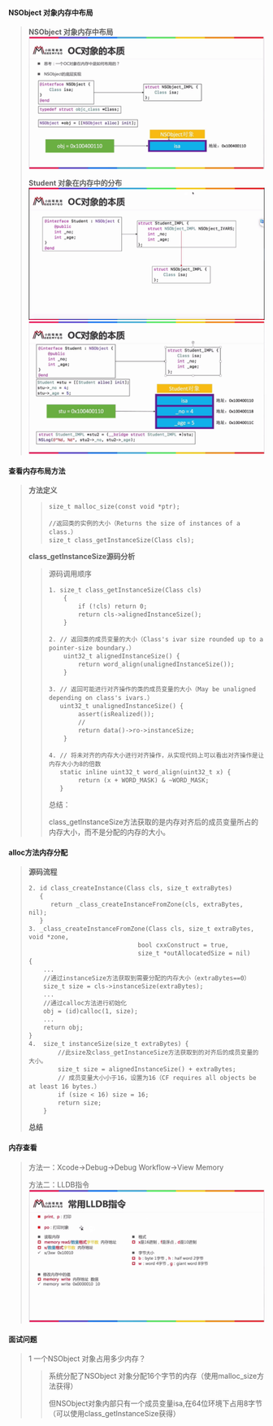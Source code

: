 #### **NSObject 对象内存中布局**

> **NSObject 对象内存中布局**![](/assets/OC对象本质.png)
>
> **Student 对象在内存中的分布**![](/assets/Student内存分布1.png)![](/assets/Student内存分布2.png)

#### **查看内存布局方法**

> **方法定义**
>
> > ```
> > size_t malloc_size(const void *ptr);
> >
> > //返回类的实例的大小（Returns the size of instances of a class.）
> > size_t class_getInstanceSize(Class cls);
> > ```
>
> **class\_getInstanceSize源码分析**
>
> > 源码调用顺序
> >
> > ```
> > 1. size_t class_getInstanceSize(Class cls)
> >     {
> >         if (!cls) return 0;
> >         return cls->alignedInstanceSize();
> >     }
> >
> > 2. // 返回类的成员变量的大小（Class's ivar size rounded up to a pointer-size boundary.）
> >     uint32_t alignedInstanceSize() {
> >         return word_align(unalignedInstanceSize());
> >     }
> >
> > 3. // 返回可能进行对齐操作的类的成员变量的大小（May be unaligned depending on class's ivars.）
> >    uint32_t unalignedInstanceSize() {
> >         assert(isRealized());
> >         //
> >         return data()->ro->instanceSize;
> >     }
> >
> > 4. // 将未对齐的内存大小进行对齐操作，从实现代码上可以看出对齐操作是让内存大小为8的倍数
> >    static inline uint32_t word_align(uint32_t x) {
> >         return (x + WORD_MASK) & ~WORD_MASK;
> >    }
> > ```
> >
> > 总结：
> >
> > class\_getInstanceSize方法获取的是内存对齐后的成员变量所占的内存大小，而不是分配的内存的大小。

#### **alloc方法内存分配**

> **源码流程**
>
> ```
> 2. id class_createInstance(Class cls, size_t extraBytes)
>    {
>       return _class_createInstanceFromZone(cls, extraBytes, nil);
>    }
> 3. _class_createInstanceFromZone(Class cls, size_t extraBytes, void *zone, 
>                               bool cxxConstruct = true, 
>                               size_t *outAllocatedSize = nil)
> {
>     ...
>     //通过instanceSize方法获取到需要分配的内存大小（extraBytes==0）
>     size_t size = cls->instanceSize(extraBytes);
>     ...
>     //通过calloc方法进行初始化
>     obj = (id)calloc(1, size);
>     ...
>     return obj;
> }
> 4.  size_t instanceSize(size_t extraBytes) {
>         //此size及class_getInstanceSize方法获取到的对齐后的成员变量的大小。
>         size_t size = alignedInstanceSize() + extraBytes;
>         // 成员变量大小小于16，设置为16（CF requires all objects be at least 16 bytes.）
>         if (size < 16) size = 16;
>         return size;
>     }
> ```
>
> **总结**

#### 

#### **内存查看**

> 方法一：Xcode-&gt;Debug-&gt;Debug Workflow-&gt;View Memory
>
> 方法二：LLDB指令![](/assets/LLDB指令.png)

#### 

#### **面试问题**

> 1 一个NSObject 对象占用多少内存？
>
> > 系统分配了NSObject 对象分配16个字节的内存（使用malloc\_size方法获得）
> >
> > 但NSObject对象内部只有一个成员变量isa,在64位环境下占用8字节（可以使用class\_getInstanceSize获得）



